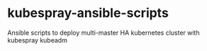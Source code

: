 # kubespray-ansible-scripts
Ansible scripts to deploy multi-master HA kubernetes cluster with kubespray kubeadm
